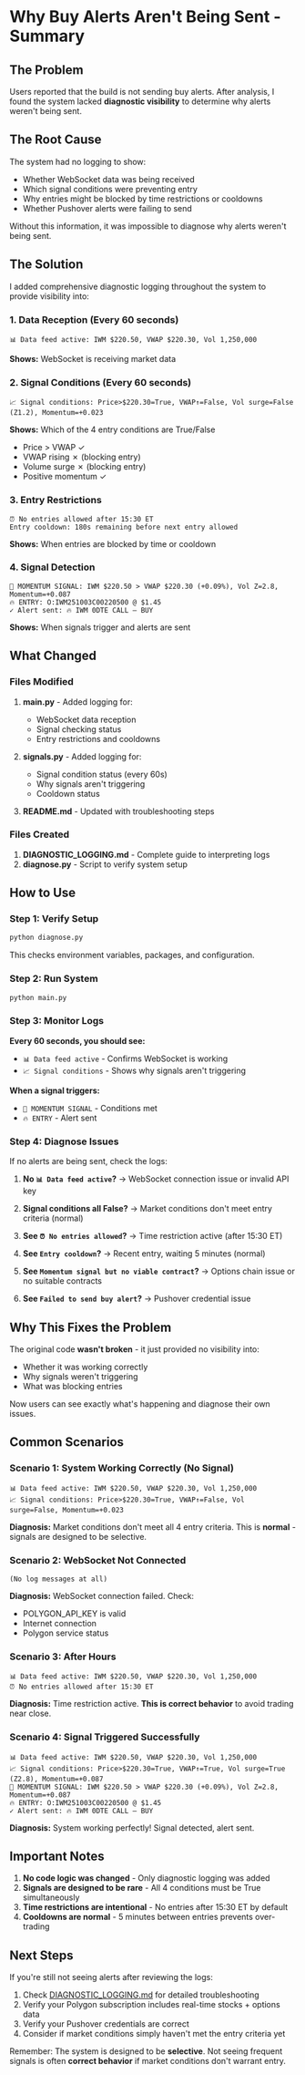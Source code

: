 # Why Buy Alerts Aren't Being Sent - Summary

## The Problem

Users reported that the build is not sending buy alerts. After analysis, I found the system lacked **diagnostic visibility** to determine why alerts weren't being sent.

## The Root Cause

The system had no logging to show:
- Whether WebSocket data was being received
- Which signal conditions were preventing entry
- Why entries might be blocked by time restrictions or cooldowns
- Whether Pushover alerts were failing to send

Without this information, it was impossible to diagnose why alerts weren't being sent.

## The Solution

I added comprehensive diagnostic logging throughout the system to provide visibility into:

### 1. Data Reception (Every 60 seconds)
```
📊 Data feed active: IWM $220.50, VWAP $220.30, Vol 1,250,000
```
**Shows:** WebSocket is receiving market data

### 2. Signal Conditions (Every 60 seconds)
```
📈 Signal conditions: Price>$220.30=True, VWAP↑=False, Vol surge=False (Z1.2), Momentum=+0.023
```
**Shows:** Which of the 4 entry conditions are True/False
- Price > VWAP ✓
- VWAP rising ✗ (blocking entry)
- Volume surge ✗ (blocking entry)  
- Positive momentum ✓

### 3. Entry Restrictions
```
⏰ No entries allowed after 15:30 ET
Entry cooldown: 180s remaining before next entry allowed
```
**Shows:** When entries are blocked by time or cooldown

### 4. Signal Detection
```
🚀 MOMENTUM SIGNAL: IWM $220.50 > VWAP $220.30 (+0.09%), Vol Z=2.8, Momentum=+0.087
🔥 ENTRY: O:IWM251003C00220500 @ $1.45
✓ Alert sent: 🔥 IWM 0DTE CALL — BUY
```
**Shows:** When signals trigger and alerts are sent

## What Changed

### Files Modified
1. **main.py** - Added logging for:
   - WebSocket data reception
   - Signal checking status
   - Entry restrictions and cooldowns
   
2. **signals.py** - Added logging for:
   - Signal condition status (every 60s)
   - Why signals aren't triggering
   - Cooldown status

3. **README.md** - Updated with troubleshooting steps

### Files Created
1. **DIAGNOSTIC_LOGGING.md** - Complete guide to interpreting logs
2. **diagnose.py** - Script to verify system setup

## How to Use

### Step 1: Verify Setup
```bash
python diagnose.py
```
This checks environment variables, packages, and configuration.

### Step 2: Run System
```bash
python main.py
```

### Step 3: Monitor Logs

**Every 60 seconds, you should see:**
- `📊 Data feed active` - Confirms WebSocket is working
- `📈 Signal conditions` - Shows why signals aren't triggering

**When a signal triggers:**
- `🚀 MOMENTUM SIGNAL` - Conditions met
- `🔥 ENTRY` - Alert sent

### Step 4: Diagnose Issues

If no alerts are being sent, check the logs:

1. **No `📊 Data feed active`?**
   → WebSocket connection issue or invalid API key

2. **Signal conditions all False?**
   → Market conditions don't meet entry criteria (normal)

3. **See `⏰ No entries allowed`?**
   → Time restriction active (after 15:30 ET)

4. **See `Entry cooldown`?**
   → Recent entry, waiting 5 minutes (normal)

5. **See `Momentum signal but no viable contract`?**
   → Options chain issue or no suitable contracts

6. **See `Failed to send buy alert`?**
   → Pushover credential issue

## Why This Fixes the Problem

The original code **wasn't broken** - it just provided no visibility into:
- Whether it was working correctly
- Why signals weren't triggering
- What was blocking entries

Now users can see exactly what's happening and diagnose their own issues.

## Common Scenarios

### Scenario 1: System Working Correctly (No Signal)
```
📊 Data feed active: IWM $220.50, VWAP $220.30, Vol 1,250,000
📈 Signal conditions: Price>$220.30=True, VWAP↑=False, Vol surge=False, Momentum=+0.023
```
**Diagnosis:** Market conditions don't meet all 4 entry criteria. This is **normal** - signals are designed to be selective.

### Scenario 2: WebSocket Not Connected
```
(No log messages at all)
```
**Diagnosis:** WebSocket connection failed. Check:
- POLYGON_API_KEY is valid
- Internet connection
- Polygon service status

### Scenario 3: After Hours
```
📊 Data feed active: IWM $220.50, VWAP $220.30, Vol 1,250,000
⏰ No entries allowed after 15:30 ET
```
**Diagnosis:** Time restriction active. **This is correct behavior** to avoid trading near close.

### Scenario 4: Signal Triggered Successfully
```
📊 Data feed active: IWM $220.50, VWAP $220.30, Vol 1,250,000
📈 Signal conditions: Price>$220.30=True, VWAP↑=True, Vol surge=True (Z2.8), Momentum=+0.087
🚀 MOMENTUM SIGNAL: IWM $220.50 > VWAP $220.30 (+0.09%), Vol Z=2.8, Momentum=+0.087
🔥 ENTRY: O:IWM251003C00220500 @ $1.45
✓ Alert sent: 🔥 IWM 0DTE CALL — BUY
```
**Diagnosis:** System working perfectly! Signal detected, alert sent.

## Important Notes

1. **No code logic was changed** - Only diagnostic logging was added
2. **Signals are designed to be rare** - All 4 conditions must be True simultaneously
3. **Time restrictions are intentional** - No entries after 15:30 ET by default
4. **Cooldowns are normal** - 5 minutes between entries prevents over-trading

## Next Steps

If you're still not seeing alerts after reviewing the logs:

1. Check [DIAGNOSTIC_LOGGING.md](./DIAGNOSTIC_LOGGING.md) for detailed troubleshooting
2. Verify your Polygon subscription includes real-time stocks + options data
3. Verify your Pushover credentials are correct
4. Consider if market conditions simply haven't met the entry criteria yet

Remember: The system is designed to be **selective**. Not seeing frequent signals is often **correct behavior** if market conditions don't warrant entry.
